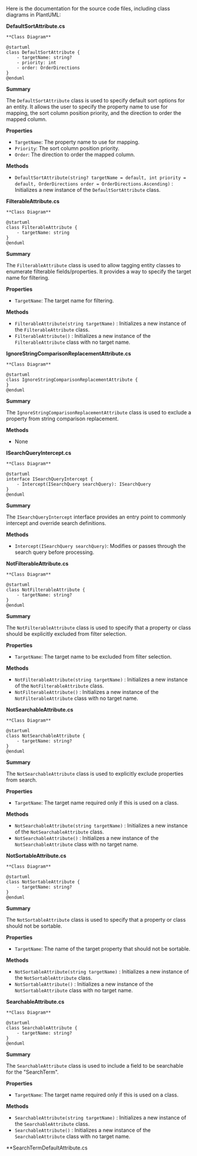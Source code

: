 Here is the documentation for the source code files, including class diagrams in PlantUML:

**DefaultSortAttribute.cs**

```plaintext
**Class Diagram**

@startuml
class DefaultSortAttribute {
    - targetName: string?
    - priority: int
    - order: OrderDirections
}
@enduml
```

**Summary**

The `DefaultSortAttribute` class is used to specify default sort options for an entity. It allows the user to specify the property name to use for mapping, the sort column position priority, and the direction to order the mapped column.

**Properties**

* `TargetName`: The property name to use for mapping.
* `Priority`: The sort column position priority.
* `Order`: The direction to order the mapped column.

**Methods**

* `DefaultSortAttribute(string? targetName = default, int priority = default, OrderDirections order = OrderDirections.Ascending)` : Initializes a new instance of the `DefaultSortAttribute` class.

**FilterableAttribute.cs**

```plaintext
**Class Diagram**

@startuml
class FilterableAttribute {
    - targetName: string
}
@enduml
```

**Summary**

The `FilterableAttribute` class is used to allow tagging entity classes to enumerate filterable fields/properties. It provides a way to specify the target name for filtering.

**Properties**

* `TargetName`: The target name for filtering.

**Methods**

* `FilterableAttribute(string targetName)` : Initializes a new instance of the `FilterableAttribute` class.
* `FilterableAttribute()` : Initializes a new instance of the `FilterableAttribute` class with no target name.

**IgnoreStringComparisonReplacementAttribute.cs**

```plaintext
**Class Diagram**

@startuml
class IgnoreStringComparisonReplacementAttribute {
}
@enduml
```

**Summary**

The `IgnoreStringComparisonReplacementAttribute` class is used to exclude a property from string comparison replacement.

**Methods**

* None

**ISearchQueryIntercept.cs**

```plaintext
**Class Diagram**

@startuml
interface ISearchQueryIntercept {
    - Intercept(ISearchQuery searchQuery): ISearchQuery
}
@enduml
```

**Summary**

The `ISearchQueryIntercept` interface provides an entry point to commonly intercept and override search definitions.

**Methods**

* `Intercept(ISearchQuery searchQuery)`: Modifies or passes through the search query before processing.

**NotFilterableAttribute.cs**

```plaintext
**Class Diagram**

@startuml
class NotFilterableAttribute {
    - targetName: string?
}
@enduml
```

**Summary**

The `NotFilterableAttribute` class is used to specify that a property or class should be explicitly excluded from filter selection.

**Properties**

* `TargetName`: The target name to be excluded from filter selection.

**Methods**

* `NotFilterableAttribute(string targetName)` : Initializes a new instance of the `NotFilterableAttribute` class.
* `NotFilterableAttribute()` : Initializes a new instance of the `NotFilterableAttribute` class with no target name.

**NotSearchableAttribute.cs**

```plaintext
**Class Diagram**

@startuml
class NotSearchableAttribute {
    - targetName: string?
}
@enduml
```

**Summary**

The `NotSearchableAttribute` class is used to explicitly exclude properties from search.

**Properties**

* `TargetName`: The target name required only if this is used on a class.

**Methods**

* `NotSearchableAttribute(string targetName)` : Initializes a new instance of the `NotSearchableAttribute` class.
* `NotSearchableAttribute()` : Initializes a new instance of the `NotSearchableAttribute` class with no target name.

**NotSortableAttribute.cs**

```plaintext
**Class Diagram**

@startuml
class NotSortableAttribute {
    - targetName: string?
}
@enduml
```

**Summary**

The `NotSortableAttribute` class is used to specify that a property or class should not be sortable.

**Properties**

* `TargetName`: The name of the target property that should not be sortable.

**Methods**

* `NotSortableAttribute(string targetName)` : Initializes a new instance of the `NotSortableAttribute` class.
* `NotSortableAttribute()` : Initializes a new instance of the `NotSortableAttribute` class with no target name.

**SearchableAttribute.cs**

```plaintext
**Class Diagram**

@startuml
class SearchableAttribute {
    - targetName: string?
}
@enduml
```

**Summary**

The `SearchableAttribute` class is used to include a field to be searchable for the "SearchTerm".

**Properties**

* `TargetName`: The target name required only if this is used on a class.

**Methods**

* `SearchableAttribute(string targetName)` : Initializes a new instance of the `SearchableAttribute` class.
* `SearchableAttribute()` : Initializes a new instance of the `SearchableAttribute` class with no target name.

**SearchTermDefaultAttribute.cs